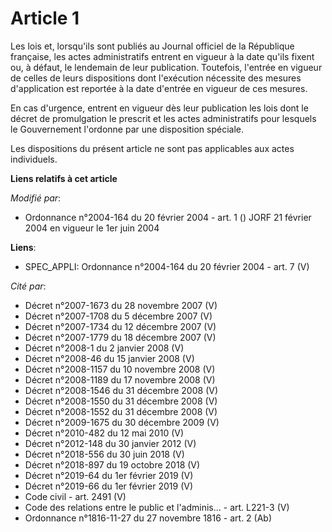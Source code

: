 # Article 1

Les lois et, lorsqu'ils sont publiés au Journal officiel de la République française, les actes administratifs entrent en
vigueur à la date qu'ils fixent ou, à défaut, le lendemain de leur publication. Toutefois, l'entrée en vigueur de celles de
leurs dispositions dont l'exécution nécessite des mesures d'application est reportée à la date d'entrée en vigueur de ces
mesures.

En cas d'urgence, entrent en vigueur dès leur publication les lois dont le décret de promulgation le prescrit et les actes
administratifs pour lesquels le Gouvernement l'ordonne par une disposition spéciale.

Les dispositions du présent article ne sont pas applicables aux actes individuels.

**Liens relatifs à cet article**

_Modifié par_:

  - Ordonnance n°2004-164 du 20 février 2004 - art. 1 () JORF 21 février 2004 en vigueur le 1er juin 2004

**Liens**:

  - SPEC_APPLI: Ordonnance n°2004-164 du 20 février 2004 - art. 7 (V)

_Cité par_:

  - Décret n°2007-1673 du 28 novembre 2007 (V)
  - Décret n°2007-1708 du 5 décembre 2007 (V)
  - Décret n°2007-1734 du 12 décembre 2007 (V)
  - Décret n°2007-1779 du 18 décembre 2007 (V)
  - Décret n°2008-1 du 2 janvier 2008 (V)
  - Décret n°2008-46 du 15 janvier 2008 (V)
  - Décret n°2008-1157 du 10 novembre 2008 (V)
  - Décret n°2008-1189 du 17 novembre 2008 (V)
  - Décret n°2008-1546 du 31 décembre 2008 (V)
  - Décret n°2008-1550 du 31 décembre 2008 (V)
  - Décret n°2008-1552 du 31 décembre 2008 (V)
  - Décret n°2009-1675 du 30 décembre 2009 (V)
  - Décret n°2010-482 du 12 mai 2010 (V)
  - Décret n°2012-148 du 30 janvier 2012 (V)
  - Décret n°2018-556 du 30 juin 2018 (V)
  - Décret n°2018-897 du 19 octobre 2018 (V)
  - Décret n°2019-64 du 1er février 2019 (V)
  - Décret n°2019-66 du 1er février 2019 (V)
  - Code civil - art. 2491 (V)
  - Code des relations entre le public et l'adminis... - art. L221-3 (V)
  - Ordonnance n°1816-11-27 du 27 novembre 1816 - art. 2 (Ab)
